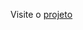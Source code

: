 Visite o <a href="https://agnesta90.github.io/projeto-cordel/" target="_blank" rel="external">projeto</a>
